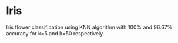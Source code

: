 # Iris
Iris flower classification using KNN algorithm with 100% and 96.67% accuracy for k=5 and k=50 respectively.
